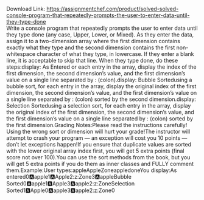 Download Link: https://assignmentchef.com/product/solved-solved-console-program-that-repeatedly-prompts-the-user-to-enter-data-until-they-type-done
<br>
Write a console program that repeatedly prompts the user to enter data until they type done (any case, Upper, Lower, or Mixed). As they enter the data, assign it to a two-dimension array where the first dimension contains exactly what they type and the second dimension contains the first non-whitespace character of what they type, in lowercase. If they enter a blank line, it is acceptable to skip that line. When they type done, do these steps:display: As Entered or each entry in the array, display the index of the first dimension, the second dimension’s value, and the first dimension’s value on a single line separated by : (colon).display: Bubble Sortedusing a bubble sort, for each entry in the array, display the original index of the first dimension, the second dimension’s value, and the first dimension’s value on a single line separated by : (colon) sorted by the second dimension.display: Selection Sortedusing a selection sort, for each entry in the array, display the original index of the first dimension, the second dimension’s value, and the first dimension’s value on a single line separated by : (colon) sorted by the first dimension.Grading Notes:Please read the instructions carefully! Using the wrong sort or dimension will hurt your grade!The instructor will attempt to crash your program — an exception will cost you 10 points — don’t let exceptions happen!If you ensure that duplicate values are sorted with the lower original array index first, you will get 5 extra points (final score not over 100).You can use the sort methods from the book, but you will get 5 extra points if you do them as inner classes and FULLY comment them.Example:User types:appleAppleZoneappledoneYou display:As entered0:a:apple1:a:Apple2:z:Zone3:a:appleBubble Sorted0:a:apple1:a:Apple3:a:apple2:z:ZoneSelection Sorted1:a:Apple0:a:apple3:a:apple2:z:Zone0